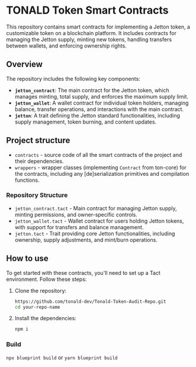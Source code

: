 # TONALD Token Smart Contracts
This repository contains smart contracts for implementing a Jetton token, a customizable token on a blockchain platform. It includes contracts for managing the Jetton supply, minting new tokens, handling transfers between wallets, and enforcing ownership rights. 

## Overview

The repository includes the following key components:

- **`jetton_contract`**: The main contract for the Jetton token, which manages minting, total supply, and enforces the maximum supply limit.
- **`jetton_wallet`**: A wallet contract for individual token holders, managing balance, transfer operations, and interactions with the main contract.
- **`jetton`**: A trait defining the Jetton standard functionalities, including supply management, token burning, and content updates.

## Project structure

-   `contracts` - source code of all the smart contracts of the project and their dependencies.
-   `wrappers` - wrapper classes (implementing `Contract` from ton-core) for the contracts, including any [de]serialization primitives and compilation 
functions.

### Repository Structure

- `jetton_contract.tact` - Main contract for managing Jetton supply, minting permissions, and owner-specific controls.
- `jetton_wallet.tact` - Wallet contract for users holding Jetton tokens, with support for transfers and balance management.
- `jetton.tact` - Trait providing core Jetton functionalities, including ownership, supply adjustments, and mint/burn operations.

## How to use

To get started with these contracts, you'll need to set up a Tact environment. Follow these steps:

1. Clone the repository:
   ```bash
   https://github.com/tonald-dev/Tonald-Token-Audit-Repo.git
   cd your-repo-name

2. Install the dependencies:
     ```bash
     npm i
     

### Build

`npx blueprint build` or `yarn blueprint build`

